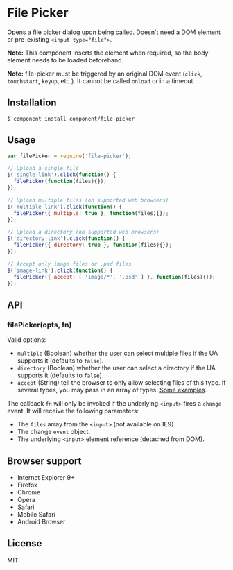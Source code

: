 # File Picker

  Opens a file picker dialog upon being called. Doesn't need a DOM
  element or pre-existing `<input type="file">`.

  __Note:__ This component inserts the element when required, so the body element needs to be loaded beforehand.
  
  __Note:__ file-picker must be triggered by an original DOM event (`click`, `touchstart`, `keyup`, etc.). It cannot be called `onload` or in a timeout.

## Installation

    $ component install component/file-picker

## Usage

```js
var filePicker = require('file-picker');

// Upload a single file
$('single-link').click(function() {
  filePicker(function(files){});
});

// Upload multiple files (on supported web browsers)
$('multiple-link').click(function() {
  filePicker({ multiple: true }, function(files){});
});

// Upload a directory (on supported web browsers)
$('directory-link').click(function() {
  filePicker({ directory: true }, function(files){});
});

// Accept only image files or .psd files
$('image-link').click(function() {
  filePicker({ accept: [ 'image/*', '.psd' ] }, function(files){});
});
```

## API

### filePicker(opts, fn)

  Valid options:

  - `multiple` (Boolean) whether the user can select multiple files
    if the UA supports it (defaults to `false`).
  - `directory` (Boolean) whether the user can select a directory
    if the UA supports it (defaults to `false`).
  - `accept` (String) tell the browser to only allow selecting files
    of this type. If several types, you may pass in an array of types. [Some examples](http://stackoverflow.com/questions/181214/file-input-accept-attribute-is-it-useful/10503561#10503561).

  The callback `fn` will only be invoked if the underlying `<input>`
  fires a `change` event. It will receive the following parameters:

  - The `files` array from the `<input>` (not available on IE9).
  - The change `event` object.
  - The underlying `<input>` element reference (detached from DOM).

## Browser support

 - Internet Explorer 9+
 - Firefox
 - Chrome
 - Opera
 - Safari
 - Mobile Safari
 - Android Browser

## License

  MIT
